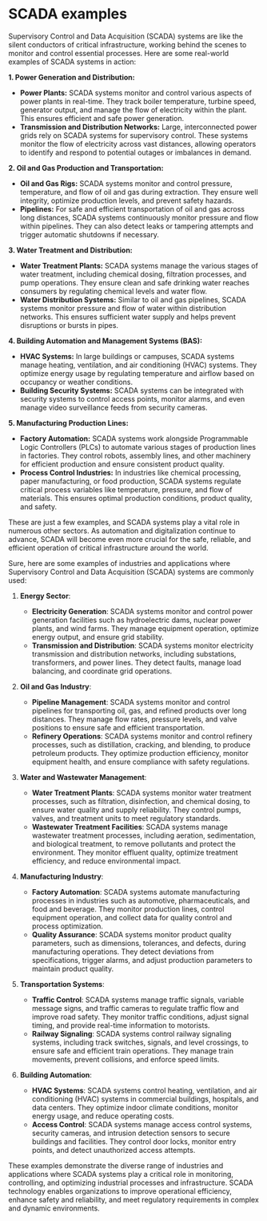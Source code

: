 # SCADA examples

Supervisory Control and Data Acquisition (SCADA) systems are like the silent conductors of critical infrastructure, working behind the scenes to monitor and control essential processes. Here are some real-world examples of SCADA systems in action:

**1. Power Generation and Distribution:**

* **Power Plants:**  SCADA systems monitor and control various aspects of power plants in real-time. They track boiler temperature, turbine speed, generator output, and manage the flow of electricity within the plant. This ensures efficient and safe power generation.
* **Transmission and Distribution Networks:**  Large, interconnected power grids rely on SCADA systems for supervisory control. These systems monitor the flow of electricity across vast distances, allowing operators to identify and respond to potential outages or imbalances in demand.

**2. Oil and Gas Production and Transportation:**

* **Oil and Gas Rigs:**  SCADA systems monitor and control pressure, temperature, and flow of oil and gas during extraction. They ensure well integrity, optimize production levels, and prevent safety hazards.
* **Pipelines:**  For safe and efficient transportation of oil and gas across long distances, SCADA systems continuously monitor pressure and flow within pipelines. They can also detect leaks or tampering attempts and trigger automatic shutdowns if necessary.

**3. Water Treatment and Distribution:**

* **Water Treatment Plants:**  SCADA systems manage the various stages of water treatment, including chemical dosing, filtration processes, and pump operations. They ensure clean and safe drinking water reaches consumers by regulating chemical levels and water flow.
* **Water Distribution Systems:**  Similar to oil and gas pipelines, SCADA systems monitor pressure and flow of water within distribution networks. This ensures sufficient water supply and helps prevent disruptions or bursts in pipes.

**4. Building Automation and Management Systems (BAS):**

* **HVAC Systems:**  In large buildings or campuses, SCADA systems manage heating, ventilation, and air conditioning (HVAC) systems. They optimize energy usage by regulating temperature and airflow based on occupancy or weather conditions. 
* **Building Security Systems:**  SCADA systems can be integrated with security systems to control access points, monitor alarms, and even manage video surveillance feeds from security cameras. 

**5. Manufacturing Production Lines:**

* **Factory Automation:**  SCADA systems work alongside Programmable Logic Controllers (PLCs) to automate various stages of production lines in factories. They control robots, assembly lines, and other machinery for efficient production and ensure consistent product quality.
* **Process Control Industries:**  In industries like chemical processing, paper manufacturing, or food production, SCADA systems regulate critical process variables like temperature, pressure, and flow of materials. This ensures optimal production conditions, product quality, and safety.

These are just a few examples, and SCADA systems play a vital role in numerous other sectors. As automation and digitalization continue to advance, SCADA will become even more crucial for the safe, reliable, and efficient operation of critical infrastructure around the world. 

Sure, here are some examples of industries and applications where Supervisory Control and Data Acquisition (SCADA) systems are commonly used:

1. **Energy Sector**:
   - **Electricity Generation**: SCADA systems monitor and control power generation facilities such as hydroelectric dams, nuclear power plants, and wind farms. They manage equipment operation, optimize energy output, and ensure grid stability.
   - **Transmission and Distribution**: SCADA systems monitor electricity transmission and distribution networks, including substations, transformers, and power lines. They detect faults, manage load balancing, and coordinate grid operations.

2. **Oil and Gas Industry**:
   - **Pipeline Management**: SCADA systems monitor and control pipelines for transporting oil, gas, and refined products over long distances. They manage flow rates, pressure levels, and valve positions to ensure safe and efficient transportation.
   - **Refinery Operations**: SCADA systems monitor and control refinery processes, such as distillation, cracking, and blending, to produce petroleum products. They optimize production efficiency, monitor equipment health, and ensure compliance with safety regulations.

3. **Water and Wastewater Management**:
   - **Water Treatment Plants**: SCADA systems monitor water treatment processes, such as filtration, disinfection, and chemical dosing, to ensure water quality and supply reliability. They control pumps, valves, and treatment units to meet regulatory standards.
   - **Wastewater Treatment Facilities**: SCADA systems manage wastewater treatment processes, including aeration, sedimentation, and biological treatment, to remove pollutants and protect the environment. They monitor effluent quality, optimize treatment efficiency, and reduce environmental impact.

4. **Manufacturing Industry**:
   - **Factory Automation**: SCADA systems automate manufacturing processes in industries such as automotive, pharmaceuticals, and food and beverage. They monitor production lines, control equipment operation, and collect data for quality control and process optimization.
   - **Quality Assurance**: SCADA systems monitor product quality parameters, such as dimensions, tolerances, and defects, during manufacturing operations. They detect deviations from specifications, trigger alarms, and adjust production parameters to maintain product quality.

5. **Transportation Systems**:
   - **Traffic Control**: SCADA systems manage traffic signals, variable message signs, and traffic cameras to regulate traffic flow and improve road safety. They monitor traffic conditions, adjust signal timing, and provide real-time information to motorists.
   - **Railway Signaling**: SCADA systems control railway signaling systems, including track switches, signals, and level crossings, to ensure safe and efficient train operations. They manage train movements, prevent collisions, and enforce speed limits.

6. **Building Automation**:
   - **HVAC Systems**: SCADA systems control heating, ventilation, and air conditioning (HVAC) systems in commercial buildings, hospitals, and data centers. They optimize indoor climate conditions, monitor energy usage, and reduce operating costs.
   - **Access Control**: SCADA systems manage access control systems, security cameras, and intrusion detection sensors to secure buildings and facilities. They control door locks, monitor entry points, and detect unauthorized access attempts.

These examples demonstrate the diverse range of industries and applications where SCADA systems play a critical role in monitoring, controlling, and optimizing industrial processes and infrastructure. SCADA technology enables organizations to improve operational efficiency, enhance safety and reliability, and meet regulatory requirements in complex and dynamic environments.